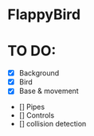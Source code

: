 # FlappyBird


# TO DO:

- [x] Background
- [x] Bird
- [x] Base & movement
- [] Pipes
- [] Controls
- [] collision detection